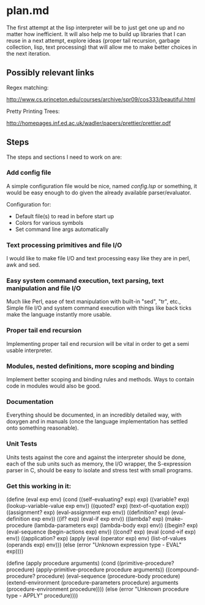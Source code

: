 # plan.md

The first attempt at the lisp interpreter will be to just get one up and no
matter how inefficient. It will also help me to build up libraries that I can
reuse in a next attempt, explore ideas (proper tail recursion, garbage
collection, lisp, text processing) that will allow me to make better choices in
the next iteration.

## Possibly relevant links

Regex matching:

<http://www.cs.princeton.edu/courses/archive/spr09/cos333/beautiful.html>

Pretty Printing Trees:

<http://homepages.inf.ed.ac.uk/wadler/papers/prettier/prettier.pdf>

## Steps

The steps and sections I need to work on are:

### Add config file

A simple configuration file would be nice, named *config.lsp* or something, it
would be easy enough to do given the already available parser/evaluator.

Configuration for:
* Default file(s) to read in before start up
* Colors for various symbols
* Set command line args automatically

### Text processing primitives and file I/O

I would like to make file I/O and text processing easy like they are in perl,
awk and sed.


### Easy system command execution, text parsing, text manipulation and file I/O

Much like Perl, ease of text manipulation with built-in "sed", "tr", etc.,
Simple file I/O and system command execution with things like back ticks make
the language instantly more usable.

### Proper tail end recursion

Implementing proper tail end recursion will be vital in order to get a semi
usable interpreter.

### Modules, nested definitions, more scoping and binding

Implement better scoping and binding rules and methods. Ways to contain code
in modules would also be good.

### Documentation

Everything should be documented, in an incredibly detailed way, with doxygen
and in manuals (once the language implementation has settled onto something
reasonable).

### Unit Tests

Units tests against the core and against the interpreter should be done, each
of the sub units such as memory, the I/O wrapper, the S-expression parser in C,
should be easy to isolate and stress test with small programs.

### Get this working in it:

 (define (eval exp env)
   (cond ((self-evaluating? exp) exp)
         ((variable? exp) (lookup-variable-value exp env))
         ((quoted? exp) (text-of-quotation exp))
         ((assignment? exp) (eval-assignment exp env))
         ((definition? exp) (eval-definition exp env))
         ((if? exp) (eval-if exp env))
         ((lambda? exp)
          (make-procedure (lambda-parameters exp)
                          (lambda-body exp)
                          env))
         ((begin? exp)
          (eval-sequence (begin-actions exp) env))
         ((cond? exp) (eval (cond->if exp) env))
         ((application? exp)
          (apply (eval (operator exp) env)
                 (list-of-values (operands exp) env)))
         (else
          (error "Unknown expression type - EVAL" exp))))


 (define (apply procedure arguments)
   (cond ((primitive-procedure? procedure)
          (apply-primitive-procedure procedure arguments))
         ((compound-procedure? procedure)
          (eval-sequence
            (procedure-body procedure)
            (extend-environment
              (procedure-parameters procedure)
              arguments
              (procedure-environment procedure))))
         (else
          (error
           "Unknown procedure type - APPLY" procedure))))


